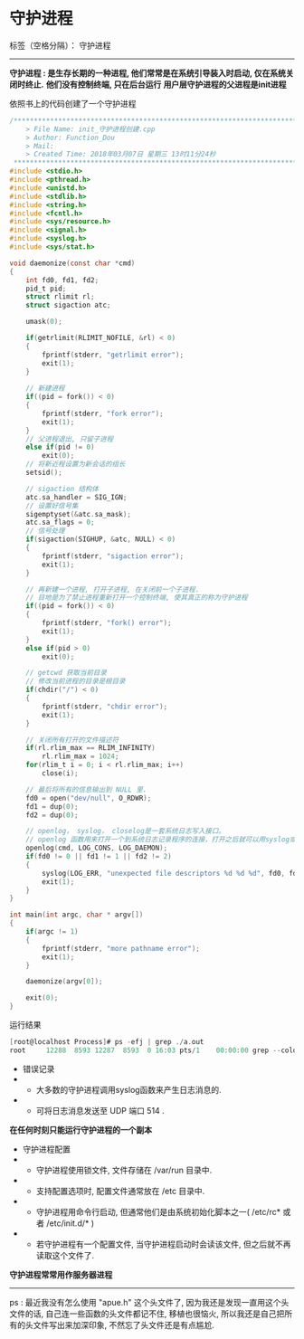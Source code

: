 ﻿# 守护进程

标签（空格分隔）： 守护进程

---

**守护进程 : 是生存长期的一种进程, 他们常常是在系统引导装入时启动, 仅在系统关闭时终止.**
**他们没有控制终端, 只在后台运行**
**用户层守护进程的父进程是init进程**

依照书上的代码创建了一个守护进程
```c
/*************************************************************************
    > File Name: init_守护进程创建.cpp
    > Author: Function_Dou
    > Mail: 
    > Created Time: 2018年03月07日 星期三 13时11分24秒
 ************************************************************************/
#include <stdio.h>
#include <pthread.h>
#include <unistd.h>
#include <stdlib.h>
#include <string.h>
#include <fcntl.h>
#include <sys/resource.h>
#include <signal.h>
#include <syslog.h>
#include <sys/stat.h>

void daemonize(const char *cmd)
{
	int fd0, fd1, fd2;
	pid_t pid;
	struct rlimit rl;
	struct sigaction atc;

	umask(0);

	if(getrlimit(RLIMIT_NOFILE, &rl) < 0)
	{
		fprintf(stderr, "getrlimit error");
		exit(1);
	}
	
	// 新建进程
	if((pid = fork()) < 0)
	{
		fprintf(stderr, "fork error");
		exit(1);
	}
	// 父进程退出, 只留子进程
	else if(pid != 0)
		exit(0);
	// 将新近程设置为新会话的组长
	setsid();

	// sigaction 结构体
	atc.sa_handler = SIG_IGN;
	// 设置好信号集
	sigemptyset(&atc.sa_mask);
	atc.sa_flags = 0;
	// 信号处理
	if(sigaction(SIGHUP, &atc, NULL) < 0)
	{
		fprintf(stderr, "sigaction error");
		exit(1);
	}

	// 再新建一个进程, 打开子进程, 在关闭前一个子进程.
	// 目地是为了禁止进程重新打开一个控制终端, 使其真正的称为守护进程
	if((pid = fork()) < 0)
	{
		fprintf(stderr, "fork() error");
		exit(1);
	}
	else if(pid > 0)
		exit(0);

	// getcwd 获取当前目录
	// 修改当前进程的目录是根目录
	if(chdir("/") < 0)
	{
		fprintf(stderr, "chdir error");
		exit(1);
	}

	// 关闭所有打开的文件描述符
	if(rl.rlim_max == RLIM_INFINITY)
		rl.rlim_max = 1024;
	for(rlim_t i = 0; i < rl.rlim_max; i++)
		close(i);

	// 最后将所有的信息输出到 NULL 里.
	fd0 = open("dev/null", O_RDWR);
	fd1 = dup(0);
	fd2 = dup(0);

	// openlog， syslog， closelog是一套系统日志写入接口。
	// openlog 函数用来打开一个到系统日志记录程序的连接，打开之后就可以用syslog或vsyslog函数向系统日志里添加信息了。而closelog函数就是用来关闭此连接的。
	openlog(cmd, LOG_CONS, LOG_DAEMON);
	if(fd0 != 0 || fd1 != 1 || fd2 != 2)
	{
		syslog(LOG_ERR, "unexpected file descriptors %d %d %d", fd0, fd1, fd2);
		exit(1);
	}
}

int main(int argc, char * argv[])
{
	if(argc != 1)
	{
		fprintf(stderr, "more pathname error");
		exit(1);
	}

	daemonize(argv[0]);

	exit(0);
}
```
运行结果

```c
[root@localhost Process]# ps -efj | grep ./a.out 
root     12288  8593 12287  8593  0 16:03 pts/1    00:00:00 grep --color=auto ./a.out
```

- 错误记录
- - 大多数的守护进程调用syslog函数来产生日志消息的.
- - 可将日志消息发送至 UDP 端口 514 .

**在任何时刻只能运行守护进程的一个副本**

- 守护进程配置
- - 守护进程使用锁文件, 文件存储在 /var/run 目录中.
- - 支持配置选项时, 配置文件通常放在 /etc 目录中.
- - 守护进程用命令行启动, 但通常他们是由系统初始化脚本之一( /etc/rc* 或者 /etc/init.d/* )
- - 若守护进程有一个配置文件, 当守护进程启动时会读该文件, 但之后就不再读取这个文件了.

**守护进程常常用作服务器进程**

- - -

ps : 最近我没有怎么使用 "apue.h" 这个头文件了, 因为我还是发现一直用这个头文件的话, 自己连一些函数的头文件都记不住, 移植也很恼火, 所以我还是自己把所有的头文件写出来加深印象, 不然忘了头文件还是有点尴尬.
